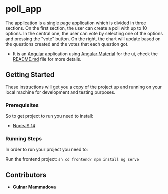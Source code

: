 # poll_app

The application is a single page application which is divided in three sections. On the first section, the user can create a poll with up to 10 options. In the central one, the user can vote by selecting one of the options and pressing the "vote" button. On the right, the chart will update based on the questions created and the votes that each question got.

* It is an [Angular](https://angular.io) application using
[Angular Material](https://material.angular.io/) for the ui,
check the [README.md](frontend/README.md) file for more details. 

## Getting Started

These instructions will get you a copy of the project up and running on your local machine for development and testing
purposes. 

### Prerequisites

So to get project to run you need to install:
* [NodeJS 14](https://nodejs.org/dist/latest-v14.x)

### Running Steps

In order to run your project you need to:

Run the frontend project:
    ```sh
    cd frontend/
    npm install
    ng serve
    ```

## Contributors

* **Gulnar Mammadova**

